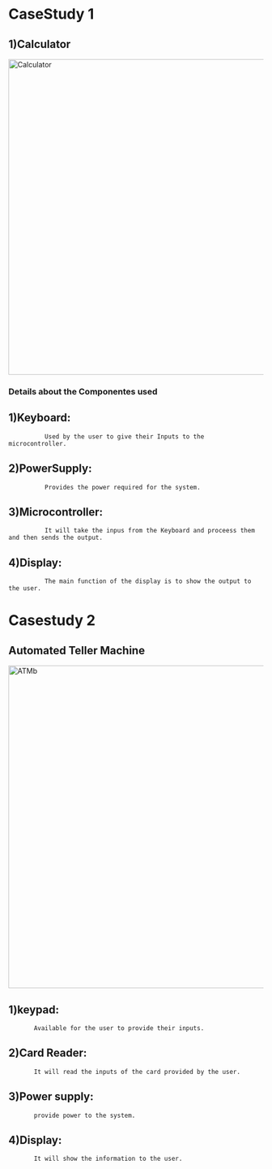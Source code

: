 # CaseStudy 1

## 1)Calculator
 
  
<img width="622" alt="Calculator" src="https://user-images.githubusercontent.com/98833482/154796796-0e1ff117-94e8-4b28-a426-36ed0db1afcc.png">

### Details about the Componentes used

## 1)Keyboard:
              Used by the user to give their Inputs to the microcontroller.              
## 2)PowerSupply:
              Provides the power required for the system.    
## 3)Microcontroller:
              It will take the inpus from the Keyboard and proceess them and then sends the output.
## 4)Display:
              The main function of the display is to show the output to the user.
               
              
# Casestudy 2

## Automated Teller Machine


<img width="636" alt="ATMb" src="https://user-images.githubusercontent.com/98833482/154854426-838719c8-e0f6-4709-b29d-2b5e904f6d73.png">


## 1)keypad:
           Available for the user to provide their inputs.
## 2)Card Reader:
           It will read the inputs of the card provided by the user.
## 3)Power supply:
           provide power to the system.
## 4)Display:
           It will show the information to the user.

